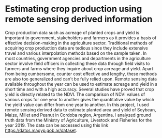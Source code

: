 # Estimating crop production using remote sensing derived information
Crop production data such as acreage of planted crops and yield is important to government, stakeholders and farmers as it provides a basis of effective decision-making in the agriculture sector. Traditional methods of acquiring crop production data are tedious since they include  extensive  travel  and  various  interpolation  methods  based  on  the  sample  taken. In most countries, government agencies and departments in the agriculture sector involve field officers in collecting these data through field visits to farmers and farms where they inquire about crop acreage and yield. Apart from being cumbersome, counter cost effective and lengthy, these methods are also too generalized and can't be fully relied upon.
Remote sensing data available throughout the year can be used to estimate acreage and yield in a short time and with a high accuracy. Several studies have proved that crop yield is directly related to the NDVI. The comparison of NDVI values of various crops for one year to another gives the quantitative value by which the yield value can differ from one year to another. In this project, I used remote sensing derived data to estimate planted area and yield of Soybean, Maize, Millet and Peanut in Cordoba region, Argentina. I analyzed ground truth data from the Ministry of Agriculture, Livestock and Fisheries for the year 2019. The data can be accessed using this link https://datos.magyp.gob.ar/dataset.

